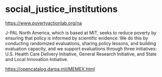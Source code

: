 # social_justice_institutions

https://www.povertyactionlab.org/na

J-PAL North America, which is based at MIT, seeks to reduce poverty by ensuring that policy is informed by scientific evidence. We do this by conducting randomized evaluations, sharing policy lessons, and building evaluation capacity, and we support evaluations through three initiatives: U.S. Health Care Delivery Initiative, General Research Initiative, and State and Local Innovation Initiative.

https://opencatalog.darpa.mil/MEMEX.html
